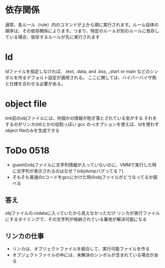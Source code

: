 # 依存関係
通常、各ルール（rule）内のコマンドが上から順に実行されます。ルール自体の順序は、その依存関係によります。つまり、特定のルールが別のルールに依存している場合、依存するルールが先に実行されます

# ld
ldファイルを指定しなければ、.text, .data, and .bss, _start or main などのシンボルを作るデフォルト設定が適用される。
ここに関しては、ハイパーバイザ側と仕様を合わせる必要がある。

# object file
link前のobjファイルには、何個かの情報が削ぎ落とされている気がする
それをするのがリンカ(ld)とかの役割っぽい
gcc の-cオプションを使えば、ldを使わずobject fileのみを生成できる

# ToDo 0518
- guestのobjファイルに文字列情報が入っていないのに、VMMで実行した時に文字列が表示されるのはなぜ？(objdumpバグってる？)
- そもそも普通のcコードをgccにかけた時のobjファイルがどうなってるか調べる
## 答え
objファイルの.rodataに入っていたから見えなかっただけ
リンカが実行ファイルにするタイミングで、その文字列が格納されている番地が解決可能になる


## リンカの仕事
- リンカは、オブジェクトファイルを結合して、実行可能ファイルを作る
- オブジェクトファイルの中には、未解決のシンボルが含まれている場合がある
